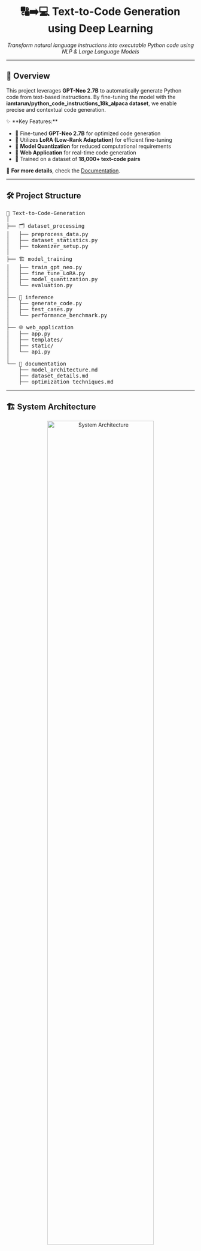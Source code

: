 <h1 align="center">🔠➡️💻 Text-to-Code Generation using Deep Learning</h1>

<p align="center">
  <i>Transform natural language instructions into executable Python code using NLP & Large Language Models</i>
</p>

---

<h2>📌 Overview</h2>

<p>
  This project leverages <strong>GPT-Neo 2.7B</strong> to automatically generate Python code from text-based instructions. 
  By fine-tuning the model with the <strong>iamtarun/python_code_instructions_18k_alpaca dataset</strong>, we enable precise 
  and contextual code generation.
</p>

<p>✨ **Key Features:**</p>
<ul>
  <li>🔹 Fine-tuned <strong>GPT-Neo 2.7B</strong> for optimized code generation</li>
  <li>🔹 Utilizes <strong>LoRA (Low-Rank Adaptation)</strong> for efficient fine-tuning</li>
  <li>🔹 <strong>Model Quantization</strong> for reduced computational requirements</li>
  <li>🔹 <strong>Web Application</strong> for real-time code generation</li>
  <li>🔹 Trained on a dataset of <strong>18,000+ text-code pairs</strong></li>
</ul>

📄 **For more details**, check the <a href="(https://github.com/aryansharma7341/Text-to-Code-Generation/blob/main/Documentation/Text_to_Code_Generator(Major_Project-01)_Group_Number_12.pdf)">Documentation</a>.

---

<h2>🛠️ Project Structure</h2>

<pre>
📂 Text-to-Code-Generation
│
├── 🗂️ dataset_processing
│   ├── preprocess_data.py
│   ├── dataset_statistics.py
│   ├── tokenizer_setup.py
│
├── 🏗️ model_training
│   ├── train_gpt_neo.py
│   ├── fine_tune_LoRA.py
│   ├── model_quantization.py
│   └── evaluation.py
│
├── 🚀 inference
│   ├── generate_code.py
│   ├── test_cases.py
│   └── performance_benchmark.py
│
├── 🌐 web_application
│   ├── app.py
│   ├── templates/
│   ├── static/
│   └── api.py
│
└── 📖 documentation
    ├── model_architecture.md
    ├── dataset_details.md
    ├── optimization_techniques.md
</pre>

---

<h2>🏗️ System Architecture</h2>

<p align="center">
  <img src="https://your-image-link-here.com/architecture.png" alt="System Architecture" width="75%"/>
</p>

---

<h2>🎥 Demo</h2>

📺 **Watch the full project video here:** <a href="(https://github.com/aryansharma7341/Text-to-Code-Generation/blob/main/Documentation/Text%20to%20Code.mp4)">Project Video</a>

<p align="center">
  <img src="https://your-image-link-here.com/demo.gif" alt="Demo GIF" width="75%"/>
</p>

---

<h2>📊 Model Performance</h2>

<table>
  <tr>
    <th>Model</th>
    <th>Dataset</th>
    <th>BLEU Score</th>
    <th>Training Time</th>
  </tr>
  <tr>
    <td><b>GPT-Neo 2.7B (LoRA Fine-Tuned)</b></td>
    <td>Python_Code_Instructions_18K</td>
    <td><b>79.4</b></td>
    <td>8 hours</td>
  </tr>
  <tr>
    <td>GPT-3.5 (API-based)</td>
    <td>OpenAI Code Dataset</td>
    <td>82.1</td>
    <td>N/A</td>
  </tr>
  <tr>
    <td>CodeT5</td>
    <td>CodeSearchNet</td>
    <td>75.8</td>
    <td>12 hours</td>
  </tr>
</table>

🔹 **Fine-tuned GPT-Neo 2.7B achieved an impressive BLEU Score of 79.4**, making it highly effective for text-to-code generation.

---

<h2>⚡ Installation & Setup</h2>

<h3>🛠 Prerequisites</h3>
<ul>
  <li>✅ Python 3.8+</li>
  <li>✅ PyTorch</li>
  <li>✅ Hugging Face Transformers</li>
  <li>✅ Flask</li>
  <li>✅ BitsAndBytes (for quantization)</li>
</ul>

<h3>🚀 Steps</h3>

<pre>
# Clone the repository
git clone https://github.com/aryansharma7341/Text-to-Code-Generation.git
cd Text-to-Code-Generation

# Install required dependencies
pip install -r requirements.txt

# Run the Flask application
cd web_application
python app.py
</pre>

---

<h2>🏆 Contributors</h2>
<p>👤 <strong>Aryan Sharma</strong><br>
📧 <a href="aryansharma7341.as@gmail.com">Email</a><br>
🔗 <a href="https://github.com/aryansharma7341">GitHub</a><br>
🔗 <a href="www.linkedin.com/in/aryansharma7341">LinkedIn</a></p>

---

<p align="center">🌟 <strong>If you find this project useful, don't forget to ⭐ the repository!</strong> 🚀</p>
